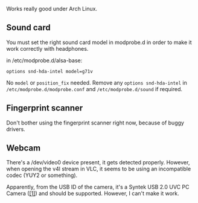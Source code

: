 Works really good under Arch Linux.

## Sound card

You must set the right sound card model in modprobe.d in order to make it work correctly with headphones.

in /etc/modprobe.d/alsa-base:

```
options snd-hda-intel model=g71v

```

No `model` or `position_fix` needed. Remove any `options snd-hda-intel` in `/etc/modprobe.d/modprobe.conf` and `/etc/modprobe.d/sound` if required.

## Fingerprint scanner

Don't bother using the fingerprint scanner right now, because of buggy drivers.

## Webcam

There's a /dev/video0 device present, it gets detected properly. However, when opening the v4l stream in VLC, it seems to be using an incompatible codec (YUY2 or something).

Apparently, from the USB ID of the camera, it's a Syntek USB 2.0 UVC PC Camera ([[1]](http://linux-uvc.berlios.de/)) and should be supported. However, I can't make it work.
